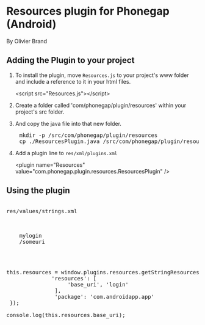 # Resources plugin for Phonegap (Android) #
By Olivier Brand

## Adding the Plugin to your project ##
1. To install the plugin, move `Resources.js` to your project's www folder and include a reference to it 
in your html files. 

    &lt;script src="Resources.js"&gt;&lt;/script&gt;

2. Create a folder called 'com/phonegap/plugin/resources' within your project's src folder.
3. And copy the java file into that new folder.

<pre>
    mkdir -p <your_project>/src/com/phonegap/plugin/resources
    cp ./ResourcesPlugin.java <your_project>/src/com/phonegap/plugin/resources
</pre>
    
4. Add a plugin line to `res/xml/plugins.xml`

    &lt;plugin name="Resources" value="com.phonegap.plugin.resources.ResourcesPlugin" /&gt;

## Using the plugin ##

<pre>

res/values/strings.xml

<?xml version="1.0" encoding="utf-8"?>
<resources>
    <string name="login">mylogin</string>
    <string name="base_uri">/someuri</string>
</resources>


	
this.resources = window.plugins.resources.getStringResources({
              'resources': [
                   'base_uri', 'login'
               ],
               'package': 'com.androidapp.app'
 });
 
console.log(this.resources.base_uri);
 
</pre>